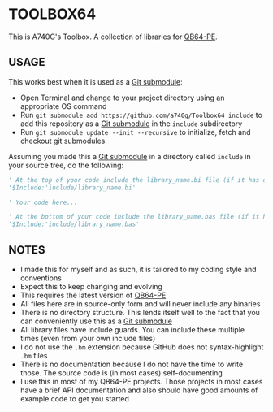# TOOLBOX64

This is A740G's Toolbox. A collection of libraries for [QB64-PE](https://www.qb64phoenix.com/).

## USAGE

This works best when it is used as a [Git submodule](https://git-scm.com/book/en/v2/Git-Tools-Submodules):

- Open Terminal and change to your project directory using an appropriate OS command
- Run `git submodule add https://github.com/a740g/Toolbox64 include` to add this repository as a [Git submodule](https://git-scm.com/book/en/v2/Git-Tools-Submodules) in the `include` subdirectory
- Run `git submodule update --init --recursive` to initialize, fetch and checkout git submodules

Assuming you made this a [Git submodule](https://git-scm.com/book/en/v2/Git-Tools-Submodules) in a directory called `include` in your source tree, do the following:

```vb
' At the top of your code include the library_name.bi file (if it has one)
'$Include:'include/library_name.bi'

' Your code here...

' At the bottom of your code include the library_name.bas file (if it has one)
'$Include:'include/library_name.bas'
```

## NOTES

- I made this for myself and as such, it is tailored to my coding style and conventions
- Expect this to keep changing and evolving
- This requires the latest version of [QB64-PE](https://github.com/QB64-Phoenix-Edition/QB64pe/releases/latest)
- All files here are in source-only form and will never include any binaries
- There is no directory structure. This lends itself well to the fact that you can conveniently use this as a [Git submodule](https://git-scm.com/book/en/v2/Git-Tools-Submodules)
- All library files have include guards. You can include these multiple times (even from your own include files)
- I do not use the `.bm` extension because GitHub does not syntax-highlight `.bm` files
- There is no documentation because I do not have the time to write those. The source code is (in most cases) self-documenting
- I use this in most of my QB64-PE projects. Those projects in most cases have a brief API documentation and also should have good amounts of example code to get you started
